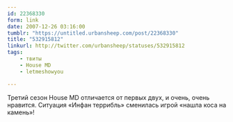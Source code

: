 ```yaml
---
id: 22368330
form: link
date: 2007-12-26 03:16:00
tumblr: "https://untitled.urbansheep.com/post/22368330"
title: "532915812"
linkurl: http://twitter.com/urbansheep/statuses/532915812
tags:
    - твиты
    - House MD
    - letmeshowyou

---
```

<p>Третий сезон House MD отличается от первых двух, и очень, очень нравится. Ситуация «Инфан террибль» сменилась игрой «нашла коса на камень»!</p>
